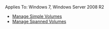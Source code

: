 Applies To: Windows 7, Windows Server 2008 R2

-   [Manage Simple Volumes](https://technet.microsoft.com/en-us/library/cc772383(v=ws.11).aspx)
-   [Manage Spanned Volumes](https://technet.microsoft.com/en-us/library/cc771087(v=ws.11).aspx)


